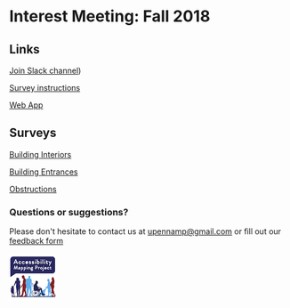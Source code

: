 # Interest Meeting: Fall 2018

## Links

[Join Slack channel]([https://join.slack.com/t/accessmapping/shared_invite/enQtNDU5NjY3MjE0MzUyLWZhMjdlMGZjYThlZWUyYTkyNDdmN2M0M2ExYjdmMTYyMDA0YTc3MGQxZTBhMGEzYWZhNmUzYWUxNTk5MTk1Zjg))

[Survey instructions](http://AccessibilityMapping.github.io/AMP/SurveyInstructions)

[Web App](https://upenn.maps.arcgis.com/apps/webappviewer/index.html?id=5d1072b3e8494466bb7c2f4adbf628c3)

## Surveys

[Building Interiors](https://survey123.arcgis.com/share/e1bf7d0ea34f47f7bef56abea5457a19)

[Building Entrances](https://survey123.arcgis.com/share/b0aea169a69b492fb5f72fccb182014f)

[Obstructions](https://survey123.arcgis.com/share/3eb9c6cbb71c4f04a0e7c0d39e8bccc6)

### Questions or suggestions?

Please don't hesitate to contact us at upennamp@gmail.com or fill out our [feedback form](https://goo.gl/forms/AABf9y0QAgC0fxnM2)

![AMP Logo]( https://github.com/AccessibilityMapping/AMP/blob/master/Images/AMPLogoSq.png)
